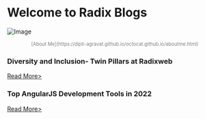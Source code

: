 # Welcome to Radix Blogs
 ![Image](https://dm8ix2eh2gsglmbyba2271c4-wpengine.netdna-ssl.com/wp-content/themes/radixweb/images/logo_radix.png)
 
 
<p style="color:gray; font-size:80%;" align="center"> [About Me](https://dipti-agravat.github.io/octocat.github.io/aboutme.html) </p>







### Diversity and Inclusion- Twin Pillars at Radixweb
[Read More>](https://dipti-agravat.github.io/octocat.github.io/Blog1.html)


### Top AngularJS Development Tools in 2022
[Read More>](https://dipti-agravat.github.io/octocat.github.io/Blog2.html)


